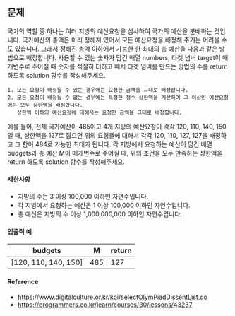 ## 문제
국가의 역할 중 하나는 여러 지방의 예산요청을 심사하여 국가의 예산을 분배하는 것입니다. 국가예산의 총액은 미리 정해져 있어서 모든 예산요청을 배정해 주기는 어려울 수도 있습니다. 그래서 정해진 총액 이하에서 가능한 한 최대의 총 예산을 다음과 같은 방법으로 배정합니다.
사용할 수 있는 숫자가 담긴 배열 numbers, 타겟 넘버 target이 매개변수로 주어질 때 숫자를 적절히 더하고 빼서 타겟 넘버를 만드는 방법의 수를 return 하도록 solution 함수를 작성해주세요.

```
1. 모든 요청이 배정될 수 있는 경우에는 요청한 금액을 그대로 배정합니다.
2. 모든 요청이 배정될 수 없는 경우에는 특정한 정수 상한액을 계산하여 그 이상인 예산요청에는 모두 상한액을 배정합니다. 
   상한액 이하의 예산요청에 대해서는 요청한 금액을 그대로 배정합니다. 
```
예를 들어, 전체 국가예산이 485이고 4개 지방의 예산요청이 각각 120, 110, 140, 150일 때, 상한액을 127로 잡으면 위의 요청들에 대해서 각각 120, 110, 127, 127을 배정하고 그 합이 484로 가능한 최대가 됩니다.
각 지방에서 요청하는 예산이 담긴 배열 budgets과 총 예산 M이 매개변수로 주어질 때, 위의 조건을 모두 만족하는 상한액을 return 하도록 solution 함수를 작성해주세요.

#### 제한사항
* 지방의 수는 3 이상 100,000 이하인 자연수입니다.
* 각 지방에서 요청하는 예산은 1 이상 100,000 이하인 자연수입니다.
* 총 예산은 지방의 수 이상 1,000,000,000 이하인 자연수입니다.

#### 입출력 예
budgets                 | M         | return
---                     | ---       | ---
[120, 110, 140, 150]    | 485       | 127

#### Reference
* https://www.digitalculture.or.kr/koi/selectOlymPiadDissentList.do
* https://programmers.co.kr/learn/courses/30/lessons/43237
